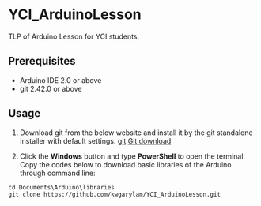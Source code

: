 # YCI_ArduinoLesson

TLP of Arduino Lesson for YCI students.

## Prerequisites

- Arduino IDE 2.0 or above
- git 2.42.0 or above

## Usage

1. Download git from the below website and install it by the git standalone installer with default settings.
   [git](https://git-scm.com/images/logo@2x.png)
   [Git download](https://git-scm.com/downloads)

2. Click the **Windows** button and type **PowerShell** to open the terminal. Copy the codes below to download basic libraries of the Arduino through command line:

```
cd Documents\Arduino\libraries
git clone https://github.com/kwgarylam/YCI_ArduinoLesson.git
```
